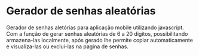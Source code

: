 # Gerador de senhas aleatórias #
Gerador de senhas aletórias para aplicação mobile utilizando javascript.
Com a função de gerar senhas aleatórias de 6 a 20 digitos,
possibilitando armazena-las localmente, após gerado lhe permite copiar automaticamente e visualiza-las ou exclui-las na pagina de senhas.

